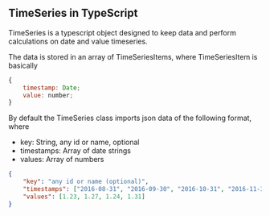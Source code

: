 ## TimeSeries in TypeScript

TimeSeries is a typescript object designed to keep data and perform calculations on date and value timeseries.

The data is stored in an array of TimeSeriesItems, where TimeSeriesItem is basically

```js
{
	timestamp: Date;
	value: number;
}
```

By default the TimeSeries class imports json data of the following format, where 

* key: String, any id or name, optional
* timestamps: Array of date strings
* values: Array of numbers

```json
{
	"key": "any id or name (optional)",
	"timestamps": ["2016-08-31", "2016-09-30", "2016-10-31", "2016-11-30"],
	"values": [1.23, 1.27, 1.24, 1.31]
}
```
